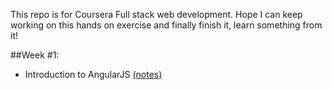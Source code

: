 This repo is for Coursera Full stack web development.
Hope I can keep working on this hands on exercise and finally finish it, learn something from it!

##Week #1:
* Introduction to AngularJS [(notes)](https://www.evernote.com/l/ATHozzkRpspDLJgmhWPuW6R1PxEsgGph5zI)


